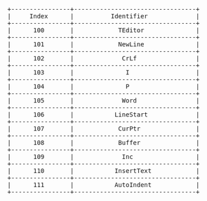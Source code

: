 <pre>
+----------------+---------------------------------+
|     Index      |          Identifier             |
+----------------+---------------------------------+
|      100       |            TEditor              |
+----------------+---------------------------------+
|      101       |            NewLine              |
+----------------+---------------------------------+
|      102       |             CrLf                |
+----------------+---------------------------------+
|      103       |              I                  |
+----------------+---------------------------------+
|      104       |              P                  |
+----------------+---------------------------------+
|      105       |             Word                |
+----------------+---------------------------------+
|      106       |           LineStart             |
+----------------+---------------------------------+
|      107       |            CurPtr               |
+----------------+---------------------------------+
|      108       |            Buffer               |
+----------------+---------------------------------+
|      109       |             Inc                 |
+----------------+---------------------------------+
|      110       |           InsertText            |
+----------------+---------------------------------+
|      111       |           AutoIndent            |
+----------------+---------------------------------+
</pre>